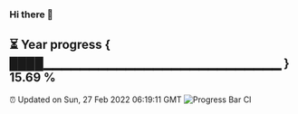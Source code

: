 ### Hi there 👋
⏳ Year progress { ████▁▁▁▁▁▁▁▁▁▁▁▁▁▁▁▁▁▁▁▁▁▁▁▁▁▁ } 15.69 %
---
⏰ Updated on Sun, 27 Feb 2022 06:19:11 GMT
![Progress Bar CI](https://github.com/liununu/liununu/workflows/Progress%20Bar%20CI/badge.svg)
